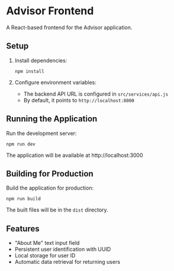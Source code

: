 # Advisor Frontend

A React-based frontend for the Advisor application.

## Setup

1. Install dependencies:
   ```
   npm install
   ```

2. Configure environment variables:
   - The backend API URL is configured in `src/services/api.js`
   - By default, it points to `http://localhost:8000`

## Running the Application

Run the development server:
```
npm run dev
```

The application will be available at http://localhost:3000

## Building for Production

Build the application for production:
```
npm run build
```

The built files will be in the `dist` directory.

## Features

- "About Me" text input field
- Persistent user identification with UUID
- Local storage for user ID
- Automatic data retrieval for returning users 